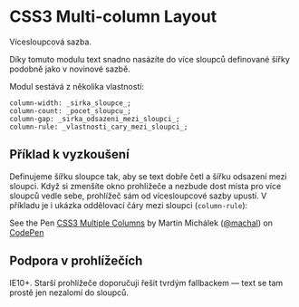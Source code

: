 
CSS3 Multi-column Layout
===============

Vícesloupcová sazba. 

Díky tomuto modulu text snadno nasázíte do více sloupců definované šířky podobně jako v novinové sazbě.

Modul sestává z několika vlastností:

	column-width: _sirka_sloupce_;
	column-count: _pocet_sloupcu_;
	column-gap: _sirka_odsazeni_mezi_sloupci_;
	column-rule: _vlastnosti_cary_mezi_sloupci_;

Příklad k vyzkoušení
--------------------

Definujeme šířku sloupce tak, aby se text dobře četl a šířku odsazení mezi sloupci. Když si zmenšíte okno prohlížeče a nezbude dost místa pro více sloupců vedle sebe, prohlížeč sám od vícesloupcové sazby upustí. V příkladu je i ukázka oddělovací čáry mezi sloupci (`column-rule`):

<p data-height="235" data-theme-id="502" data-slug-hash="ohLgJ" data-user="machal" data-default-tab="result" class='codepen'>See the Pen <a href='http://codepen.io/machal/pen/ohLgJ'>CSS3 Multiple Columns</a> by Martin Michálek (<a href='http://codepen.io/machal'>@machal</a>) on <a href='http://codepen.io'>CodePen</a></p>
<script async src="http://codepen.io/assets/embed/ei.js"></script>


Podpora v prohlížečích
----------------------

IE10+. Starší prohlížeče doporučuji řešit tvrdým fallbackem — text se tam prostě jen nezalomí do sloupců. 